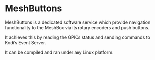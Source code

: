 # MeshButtons

MeshButtons is a dedicated software service which provide navigation functionality to the MeshBox via its rotary encoders and push buttons.

It achieves this by reading the GPIOs status and sending commands to Kodi’s Event Server.

It can be compiled and ran under any Linux platform.

